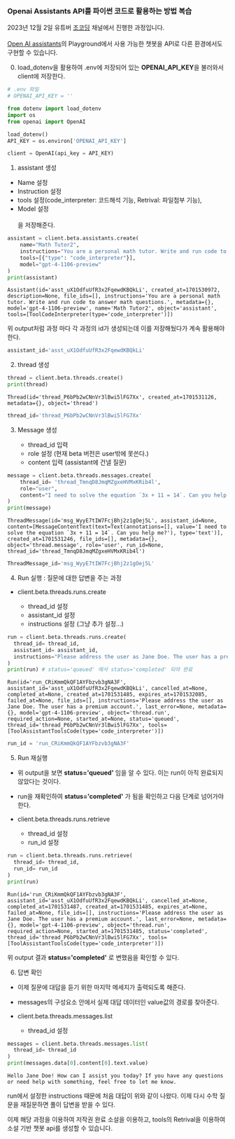 ### Openai Assistants API를 파이썬 코드로 활용하는 방법 복습
2023년 12월 2일 유튜버 [조코딩](https://youtube.com/@jocoding?si=a-vUWSv1NkJZFxS7) 채널에서 진행한 과정입니다.\
\
[Open AI assistants](https://platform.openai.com/assistants)의 Playground에서 사용 가능한 챗봇을 API로 다른 환경에서도 구현할 수 있습니다.

0. load_dotenv을 활용하여 .env에 저장되어 있는 **OPENAI_API_KEY**을 불러와서 client에 저장한다.

```python
# .env 파일
# OPENAI_API_KEY = ''
```

```python
from dotenv import load_dotenv
import os
from openai import OpenAI

load_dotenv()
API_KEY = os.environ['OPENAI_API_KEY']

client = OpenAI(api_key = API_KEY)
```

1. assistant 생성
- Name 설정
- Instruction 설정
- tools 설정(code_interpreter: 코드해석 기능, Retrival: 파일첨부 기능),
- Model 설정\
\
을 저장해준다.

```python
assistant = client.beta.assistants.create(
    name="Math Tutor2",
    instructions="You are a personal math tutor. Write and run code to answer math questions.",
    tools=[{"type": "code_interpreter"}],
    model="gpt-4-1106-preview"
)
print(assistant)
```

```
Assistant(id='asst_uX1OdfuUfR3x2FqewdKBQkLi', created_at=1701530972, description=None, file_ids=[], instructions='You are a personal math tutor. Write and run code to answer math questions.', metadata={}, model='gpt-4-1106-preview', name='Math Tutor2', object='assistant', tools=[ToolCodeInterpreter(type='code_interpreter')])

```

위 output처럼 과정 마다 각 과정의 id가 생성되는데 이를 저장해뒀다가 계속 활용해야 한다.

```python
assistant_id='asst_uX1OdfuUfR3x2FqewdKBQkLi'
```

2. thread 생성

```python
thread = client.beta.threads.create()
print(thread)
```

```
Thread(id='thread_P6bPb2wCNnVr3lBwi5lFG7Xx', created_at=1701531126, metadata={}, object='thread')

```

```python
thread_id='thread_P6bPb2wCNnVr3lBwi5lFG7Xx'
```

3. Message 생성
   
   - thread_id 입력
   - role 설정 (현재 beta 버전은 user밖에 못쓴다.)
   - content 입력 (assistant에 건낼 질문)

```python
message = client.beta.threads.messages.create(
    thread_id= 'thread_TmnqD8JmqMZgxeHVMxKRib4l',
    role="user", 
    content="I need to solve the equation `3x + 11 = 14`. Can you help me?"
)
print(message)
```

```
ThreadMessage(id='msg_WyyE7tIW7FcjBhj2z1gOej5L', assistant_id=None, content=[MessageContentText(text=Text(annotations=[], value='I need to solve the equation `3x + 11 = 14`. Can you help me?'), type='text')], created_at=1701531246, file_ids=[], metadata={}, object='thread.message', role='user', run_id=None, thread_id='thread_TmnqD8JmqMZgxeHVMxKRib4l')

```

```python
ThreadMessage_id='msg_WyyE7tIW7FcjBhj2z1gOej5L'
```

4. Run 실행 : 질문에 대한 답변을 주는 과정

- client.beta.threads.runs.create
  
  - thread_id 설정
  - assistant_id 설정
  - instructions 설정 (그냥 추가 설정...)

```python
run = client.beta.threads.runs.create(
  thread_id= thread_id,
  assistant_id= assistant_id,
  instructions="Please address the user as Jane Doe. The user has a premium account."
)
print(run) # status='queued' 에서 status='completed' 되야 완료
```

```
Run(id='run_CRiKmmQkQF1AYFbzvb3gNA3F', assistant_id='asst_uX1OdfuUfR3x2FqewdKBQkLi', cancelled_at=None, completed_at=None, created_at=1701531485, expires_at=1701532085, failed_at=None, file_ids=[], instructions='Please address the user as Jane Doe. The user has a premium account.', last_error=None, metadata={}, model='gpt-4-1106-preview', object='thread.run', required_action=None, started_at=None, status='queued', thread_id='thread_P6bPb2wCNnVr3lBwi5lFG7Xx', tools=[ToolAssistantToolsCode(type='code_interpreter')])

```

```python
run_id = 'run_CRiKmmQkQF1AYFbzvb3gNA3F'
```

5. Run 재실행

- 위 output을 보면 **status='queued'** 임을 알 수 있다. 이는 run이 아직 완료되지 않았다는 것이다.

- run을 재확인하여 **status='completed'** 가 됨을 확인하고 다음 단계로 넘어가야 한다.

- client.beta.threads.runs.retrieve
  
  - thread_id 설정
  - run_id 설정

```python
run = client.beta.threads.runs.retrieve(
  thread_id= thread_id,
  run_id= run_id
)
print(run)
```

```
Run(id='run_CRiKmmQkQF1AYFbzvb3gNA3F', assistant_id='asst_uX1OdfuUfR3x2FqewdKBQkLi', cancelled_at=None, completed_at=1701531487, created_at=1701531485, expires_at=None, failed_at=None, file_ids=[], instructions='Please address the user as Jane Doe. The user has a premium account.', last_error=None, metadata={}, model='gpt-4-1106-preview', object='thread.run', required_action=None, started_at=1701531485, status='completed', thread_id='thread_P6bPb2wCNnVr3lBwi5lFG7Xx', tools=[ToolAssistantToolsCode(type='code_interpreter')])

```

위 output 결과 **status='completed'** 로 변했음을 확인할 수 있다.

6. 답변 확인

- 이제 질문에 대답을 듣기 위한 마지막 메세지가 출력되도록 해준다.

- messages의 구성요소 안에서 실제 대답 데이터인 value값의 경로를 찾아준다.

- client.beta.threads.messages.list
  - thread_id 설정

```python
messages = client.beta.threads.messages.list(
  thread_id= thread_id
)
print(messages.data[0].content[0].text.value)
```

```
Hello Jane Doe! How can I assist you today? If you have any questions or need help with something, feel free to let me know.

```

run에서 설정한 instructions 때문에 처음 대답이 위와 같이 나왔다. 이제 다시 수학 질문을 재질문하면 풀이 답변을 받을 수 있다.

이제 해당 과정을 이용하여 저작권 완료 소설을 이용하고, tools의 Retrival을 이용하여 소설 기반 챗봇 api를 생성할 수 있습니다.
